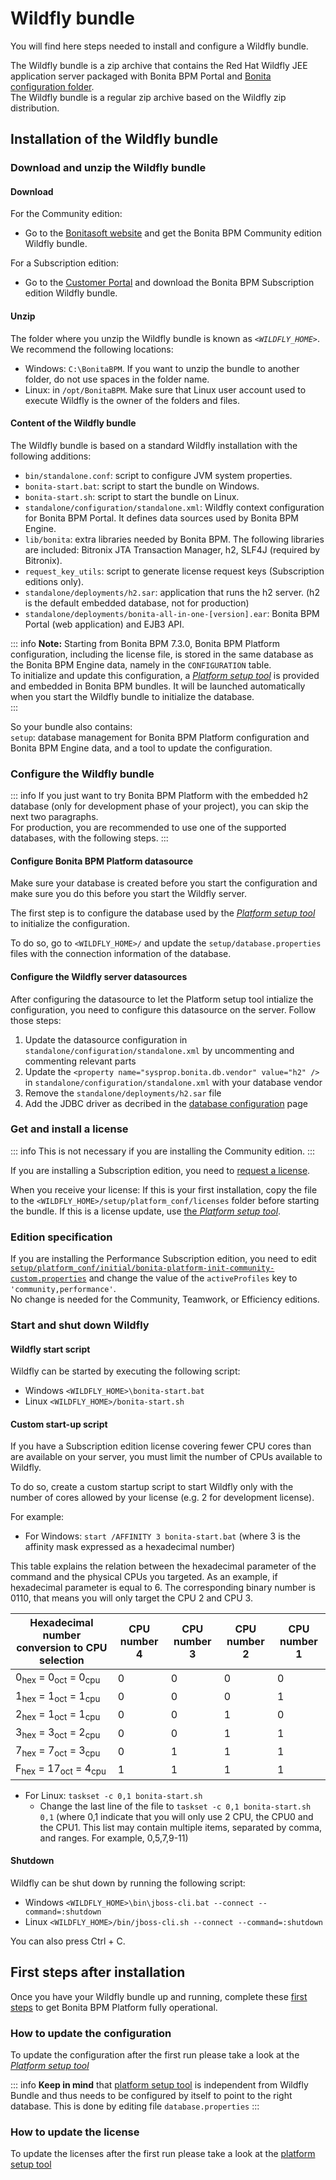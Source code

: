 # Wildfly bundle

You will find here steps needed to install and configure a Wildfly bundle.

The Wildfly bundle is a zip archive that contains the Red Hat Wildfly JEE application server packaged with Bonita BPM Portal and [Bonita configuration folder](BonitaBPM_platform_setup.md#platform_setup_tool).  
The Wildfly bundle is a regular zip archive based on the Wildfly zip distribution.

## Installation of the Wildfly bundle

### Download and unzip the Wildfly bundle

<a id="download" />

#### Download

For the Community edition:

* Go to the [Bonitasoft website](http://www.bonitasoft.com/downloads-v2) and get the Bonita BPM Community edition Wildfly bundle.

For a Subscription edition:

* Go to the [Customer Portal](https://customer.bonitasoft.com/download/request) and download the Bonita BPM Subscription edition Wildfly bundle.

#### Unzip

The folder where you unzip the Wildfly bundle is known as _`<WILDFLY_HOME>`_. We recommend the following locations: 

* Windows: `C:\BonitaBPM`. If you want to unzip the bundle to another folder, do not use spaces in the folder name. 
* Linux: in `/opt/BonitaBPM`. Make sure that Linux user account used to execute Wildfly is the owner of the folders and files.

#### Content of the Wildfly bundle

The Wildfly bundle is based on a standard Wildfly installation with the following additions:

* `bin/standalone.conf`: script to configure JVM system properties.
* `bonita-start.bat`: script to start the bundle on Windows.
* `bonita-start.sh`: script to start the bundle on Linux.
* `standalone/configuration/standalone.xml`: Wildfly context configuration for Bonita BPM Portal. It defines data sources used by Bonita BPM Engine.
* `lib/bonita`: extra libraries needed by Bonita BPM. The following libraries are included: Bitronix JTA Transaction Manager, h2, SLF4J (required by Bitronix).
* `request_key_utils`: script to generate license request keys (Subscription editions only).
* `standalone/deployments/h2.sar`: application that runs the h2 server. (h2 is the default embedded database, not for production)
* `standalone/deployments/bonita-all-in-one-[version].ear`: Bonita BPM Portal (web application) and EJB3 API.

::: info
**Note:** Starting from Bonita BPM 7.3.0, Bonita BPM Platform configuration, including the license file, is stored in the same database as the Bonita BPM Engine data, namely in the `CONFIGURATION` table.  
To initialize and update this configuration, a [*Platform setup tool*](BonitaBPM_platform_setup.md) is provided and embedded in Bonita BPM bundles. 
It will be launched automatically when you start the Wildfly bundle to initialize the database.  
:::

So your bundle also contains:  
`setup`: database management for Bonita BPM Platform configuration and Bonita BPM Engine data, and a tool to update the configuration.

<a id="configuration" />

### Configure the Wildfly bundle

::: info
If you just want to try Bonita BPM Platform with the embedded h2 database (only for development phase of your project), you can skip the next two paragraphs.  
For production, you are recommended to use one of the supported databases, with the following steps.
:::

#### Configure Bonita BPM Platform datasource

Make sure your database is created before you start the configuration and make sure you do this before you start the Wildfly server.

The first step is to configure the database used by the [*Platform setup tool*](BonitaBPM_platform_setup.md) to initialize the configuration.

To do so, go to `<WILDFLY_HOME>/` and update the `setup/database.properties` files with the connection information of the  database.  

<a id="database" />

#### Configure the Wildfly server datasources

After configuring the datasource to let the Platform setup tool intialize the configuration, you need to configure this datasource on the server. Follow those steps:

1. Update the datasource configuration in `standalone/configuration/standalone.xml` by uncommenting and commenting relevant parts
2. Update the `<property name="sysprop.bonita.db.vendor" value="h2" />` in `standalone/configuration/standalone.xml` with your database vendor
3. Remove the `standalone/deployments/h2.sar` file
4. Add the JDBC driver as decribed in the [database configuration](database-configuration.md#jdbc_driver) page


### Get and install a license

::: info
This is not necessary if you are installing the Community edition.
:::

If you are installing a Subscription edition, you need to [request a license](licenses.md).

<a id="license" />

When you receive your license:
If this is your first installation, copy the file to the `<WILDFLY_HOME>/setup/platform_conf/licenses` folder before starting the bundle.
If this is a license update, use [the *Platform setup tool*](BonitaBPM_platform_setup.md#update_platform_conf).


### Edition specification

If you are installing the Performance Subscription edition, you need to edit [`setup/platform_conf/initial/bonita-platform-init-community-custom.properties`](BonitaBPM_platform_setup.md) and change the value of the `activeProfiles` key to `'community,performance'`.  
No change is needed for the Community, Teamwork, or Efficiency editions.

<a id="start" />

### Start and shut down Wildfly

#### Wildfly start script

Wildfly can be started by executing the following script:

* Windows `<WILDFLY_HOME>\bonita-start.bat`
* Linux `<WILDFLY_HOME>/bonita-start.sh`

#### Custom start-up script

If you have a Subscription edition license covering fewer CPU cores than are available on your server, you must limit the number of CPUs available to Wildfly.

To do so, create a custom startup script to start Wildfly only with the number of cores allowed by your license (e.g. 2 for development license).

For example: 

* For Windows: `start /AFFINITY 3 bonita-start.bat` (where 3 is the affinity mask expressed as a hexadecimal number)

This table explains the relation between the hexadecimal parameter of the command and the physical CPUs you targeted.
As an example, if hexadecimal parameter is equal to 6. The corresponding binary number is 0110, that means you will only target the CPU 2 and CPU 3.

<div class="row"><div class="col-md-6 col-md-offset-2">

|     Hexadecimal number conversion to CPU selection            |     CPU number 4     |     CPU number 3     |     CPU number 2     |     CPU number 1     |
|---------------------------------------------------------------|----------------------|----------------------|----------------------|----------------------|
|0<sub>hex</sub> 	= 	0<sub>oct</sub>  = 	0<sub>cpu</sub>     | 0                    | 0                    | 0                    | 0                    |
|1<sub>hex</sub> 	= 	1<sub>oct</sub>  = 	1<sub>cpu</sub>     | 0                    | 0                    | 0                    | 1 <!--{.bg-danger}-->|
|2<sub>hex</sub> 	= 	1<sub>oct</sub>  = 	1<sub>cpu</sub>     | 0                    | 0                    | 1 <!--{.bg-danger}-->| 0                    |
|3<sub>hex</sub> 	= 	3<sub>oct</sub>  = 	2<sub>cpu</sub>     | 0                    | 0                    | 1 <!--{.bg-danger}-->| 1 <!--{.bg-danger}-->|
|7<sub>hex</sub> 	= 	7<sub>oct</sub>  = 	3<sub>cpu</sub>     | 0                    | 1 <!--{.bg-danger}-->| 1 <!--{.bg-danger}-->| 1 <!--{.bg-danger}-->|
|F<sub>hex</sub> 	= 	17<sub>oct</sub> = 	4<sub>cpu</sub>     | 1 <!--{.bg-danger}-->| 1 <!--{.bg-danger}-->| 1 <!--{.bg-danger}-->| 1 <!--{.bg-danger}-->|

</div></div>



* For Linux: `taskset -c 0,1 bonita-start.sh` 
    * Change the last line of the file to `taskset -c 0,1 bonita-start.sh 0,1` (where 0,1 indicate that you will only use 2 CPU, the CPU0 and the CPU1. This list may contain multiple items, separated by comma, and ranges. For example, 0,5,7,9-11) 

#### Shutdown

Wildfly can be shut down by running the following script:

* Windows `<WILDFLY_HOME>\bin\jboss-cli.bat --connect --command=:shutdown`
* Linux `<WILDFLY_HOME>/bin/jboss-cli.sh --connect --command=:shutdown`

You can also press Ctrl + C.

## First steps after installation

Once you have your Wildfly bundle up and running, complete these [first steps](first-steps-after-setup.md) to get Bonita BPM Platform fully operational.

### How to update the configuration
To update the configuration after the first run please take a look at the [*Platform setup tool*](BonitaBPM_platform_setup.md#update_platform_conf)

::: info
**Keep in mind** that [platform setup tool](BonitaBPM_platform_setup.md#configure_tool) is independent from Wildfly Bundle and thus needs to be configured by itself to point to the right database.
This is done by editing file `database.properties`
:::

### How to update the license
To update the licenses after the first run please take a look at the [platform setup tool](BonitaBPM_platform_setup.md#update_platform_conf)
